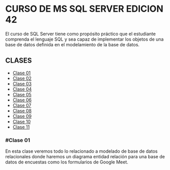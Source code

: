 # CURSO DE MS SQL SERVER EDICION 42
El curso de SQL Server tiene como propósito práctico que el estudiante comprenda el lenguaje SQL y sea capaz de implementar los objetos de una base de datos definida en el modelamiento de la base de datos.

## CLASES
* [Clase 01](#Clase-01)  
* [Clase 02](#Clase-02)  
* [Clase 03](#Clase-03)
* [Clase 04](#Clase-04)
* [Clase 05](#Clase-05)
* [Clase 06](#Clase-06)
* [Clase 07](#Clase-07)
* [Clase 08](#Clase-08)
* [Clase 09](#Clase-09)
* [Clase 10](#Clase-10)
* [Clase 11](#Clase-11)





### #Clase 01
En esta clase veremos todo lo relacionado a modelado de base de datos relacionales donde haremos un diagrama entidad relación para una base de datos de encuestas como los formularios de Google Meet.
